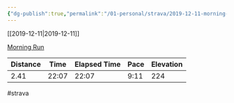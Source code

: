```yaml
---
{"dg-publish":true,"permalink":"/01-personal/strava/2019-12-11-morning-run/"}
---
```



[[2019-12-11\|2019-12-11]]

[Morning Run](https://www.strava.com/activities/2927361214)

| Distance | Time  | Elapsed Time | Pace | Elevation |
| -------- | ----- | ------------ | ---- | --------- |
| 2.41     | 22:07 | 22:07        | 9:11 | 224       |




#strava
